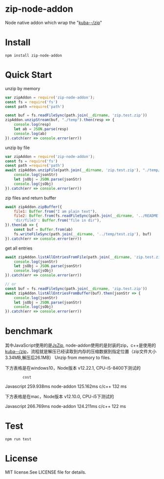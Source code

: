 # zip-node-addon
Node native addon which wrap the "[kuba--/zip](https://github.com/kuba--/zip)"

# Install
`npm install zip-node-addon`

# Quick Start
unzip by memory
```js
var zipAddon = require('zip-node-addon');
const fs = require('fs')
const path =require('path')

const buf = fs.readFileSync(path.join(__dirname, 'zip.test.zip'))
zipAddon.unzipStream(buf, "./temp").then(resp => {
    console.log(resp)
    let ab = JSON.parse(resp)
    console.log(ab)
}).catch(err => console.error(err))
```

unzip by file
```js
var zipAddon = require('zip-node-addon');
const fs = require('fs')
const path =require('path')
await zipAddon.unzipFile(path.join(__dirname, 'zip.test.zip'), "./temp/unzipFile").then(jsonStr => {
    console.log(jsonStr)
    let jsObj = JSON.parse(jsonStr)
    console.log(jsObj)
}).catch(err => console.error(err))
```

zip files and return buffer
```js
await zipAddon.zipBuffer({
    file1: Buffer.from("I am plain text"),
    file2: Buffer.from(fs.readFileSync(path.join(__dirname, '../README.md'))),
    'dir/file3': Buffer.from("file in dir"),
}).then(ab => {
    const buf = Buffer.from(ab)
    fs.writeFileSync(path.join(__dirname, '../temp/test.zip'), buf)
}).catch(err => console.error(err))
```

get all entries
```js
await zipAddon.listAllEntriesFromFile(path.join(__dirname, 'zip.test.zip')).then(jsonStr => {
    console.log(jsonStr)
    let jsObj = JSON.parse(jsonStr)
    console.log(jsObj)
}).catch(err => console.error(err))

// or
const buf = fs.readFileSync(path.join(__dirname, 'zip.test.zip'))
await zipAddon.listAllEntriesFromBuffer(buf).then(jsonStr => {
    console.log(jsonStr)
    let jsObj = JSON.parse(jsonStr)
    console.log(jsObj)
}).catch(err => console.error(err))
```

# benchmark
其中JavaScript使用的是[JsZip](https://github.com/Stuk/jszip), node-addon使用的是封装的zip，c++是使用的[kuba--/zip](https://github.com/kuba--/zip)，流程就是解压已经读取到内存的压缩数据到指定位置（zip文件大小3.34MB,解压后26.1MB）
Unzip from memory to files.

下方表格是在windows10，Node版本 v12.22.1, CPU-i5-8400下测试的

            cost
Javascript  259.938ms
node-addon  125.162ms
c/c++       132 ms


下方表格是在mac，Node版本 v12.10.0, CPU-i5下测试的

Javascript  266.769ms
node-addon  124.211ms
c/c++       122 ms
# Test
`npm run test`


# License
MIT license.See LICENSE file for details.
